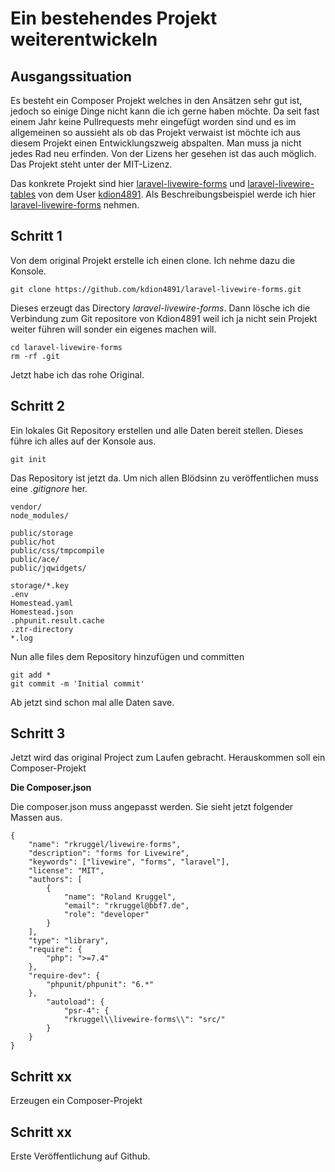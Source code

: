 # Ein bestehendes Projekt weiterentwickeln

## Ausgangssituation

Es besteht ein Composer Projekt welches in den Ansätzen sehr gut ist, jedoch so einige Dinge nicht kann die ich gerne haben möchte. Da seit fast einem Jahr keine Pullrequests mehr eingefügt worden sind und es im allgemeinen so aussieht als ob das Projekt verwaist ist möchte ich aus diesem Projekt einen Entwicklungszweig abspalten. Man muss ja nicht jedes Rad neu erfinden. Von der Lizens her gesehen ist das auch möglich. Das Projekt steht unter der MIT-Lizenz. 

Das konkrete Projekt sind hier [laravel-livewire-forms](https://github.com/kdion4891/laravel-livewire-forms) und [laravel-livewire-tables](https://github.com/kdion4891/laravel-livewire-tables) von dem User [kdion4891](https://github.com/kdion4891). Als Beschreibungsbeispiel werde ich hier  [laravel-livewire-forms](https://github.com/kdion4891/laravel-livewire-forms) nehmen.

## Schritt 1
Von dem original Projekt erstelle ich einen clone. Ich nehme dazu die Konsole.

    git clone https://github.com/kdion4891/laravel-livewire-forms.git

Dieses erzeugt das Directory *laravel-livewire-forms*. Dann lösche ich die Verbindung zum Git repositore von Kdion4891 weil ich ja nicht sein Projekt weiter führen will sonder ein eigenes machen will.

    cd laravel-livewire-forms
    rm -rf .git

Jetzt habe ich das rohe Original.

## Schritt 2
Ein lokales Git Repository erstellen und alle Daten bereit stellen.
Dieses führe ich alles auf der Konsole aus.

    git init

Das Repository ist jetzt da. Um nich allen Blödsinn zu 
veröffentlichen muss eine *.gitignore* her. 

    vendor/
    node_modules/

    public/storage
    public/hot
    public/css/tmpcompile
    public/ace/
    public/jqwidgets/

    storage/*.key
    .env
    Homestead.yaml
    Homestead.json
    .phpunit.result.cache
    .ztr-directory
    *.log

Nun alle files dem Repository hinzufügen und committen

    git add *   
    git commit -m 'Initial commit'

Ab jetzt sind schon mal alle Daten save.

## Schritt 3

Jetzt wird das original Project zum Laufen gebracht. 
Herauskommen soll ein Composer-Projekt

**Die Composer.json**

Die composer.json muss angepasst werden. Sie sieht jetzt folgender Massen aus.

    {
        "name": "rkruggel/livewire-forms",
        "description": "forms for Livewire",
        "keywords": ["livewire", "forms", "laravel"],
        "license": "MIT",
        "authors": [
            {
                "name": "Roland Kruggel",
                "email": "rkruggel@bbf7.de",
                "role": "developer"
            }
        ],
        "type": "library",
        "require": {
            "php": ">=7.4"
        },
        "require-dev": {
            "phpunit/phpunit": "6.*"
        },
            "autoload": {
                "psr-4": {
                "rkruggel\\livewire-forms\\": "src/"
            }
        }
    }






## Schritt xx
Erzeugen ein Composer-Projekt

## Schritt xx
Erste Veröffentlichung auf Github. 